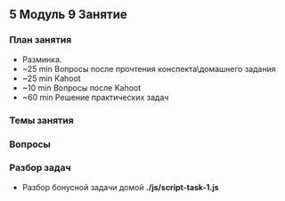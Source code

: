 ## 5 Модуль 9 Занятие

### План занятия

- Разминка.
- ~25 min Вопросы после прочтения конспекта\домашнего задания
- ~25 min Kahoot
- ~10 min Вопросы после Kahoot
- ~60 min Решение практических задач

### Темы занятия

### Вопросы

### Разбор задач

- Разбор бонусной задачи домой **./js/script-task-1.js**

